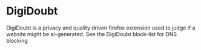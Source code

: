 # DigiDoubt
DigiDoubt is a privacy and quality driven firefox extension used to judge if a website might be ai-generated. See the DigiDoubt block-list for DNS blocking  
